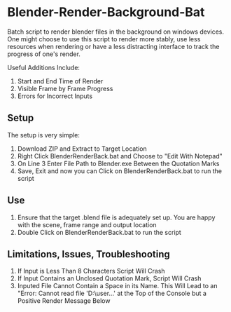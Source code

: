 # Blender-Render-Background-Bat
Batch script to render blender files in the background on windows devices. One might choose to use this script to render more stably, use less resources when rendering or have a less distracting interface to track the progress of one's render.

Useful Additions Include: 
1. Start and End Time of Render
2. Visible Frame by Frame Progress
3. Errors for Incorrect Inputs

## Setup

The setup is very simple:
1. Download ZIP and Extract to Target Location
2. Right Click BlenderRenderBack.bat and Choose to "Edit With Notepad"
3. On Line 3 Enter File Path to Blender.exe Between the Quotation Marks
4. Save, Exit and now you can Click on BlenderRenderBack.bat to run the script

## Use

1. Ensure that the target .blend file is adequately set up. You are happy with the scene, frame range and output location
2. Double Click on BlenderRenderBack.bat to run the script


## Limitations, Issues, Troubleshooting
1. If Input is Less Than 8 Characters Script Will Crash
2. If Input Contains an Unclosed Quotation Mark, Script Will Crash
3. Inputed File Cannot Contain a Space in its Name. 
  This Will Lead to an "Error: Cannot read file 'D:\user...' at the Top of the Console
  but a Positive Render Message Below
